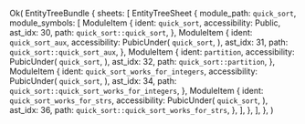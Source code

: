 Ok(
    EntityTreeBundle {
        sheets: [
            EntityTreeSheet {
                module_path: `quick_sort`,
                module_symbols: [
                    ModuleItem {
                        ident: `quick_sort`,
                        accessibility: Public,
                        ast_idx: 30,
                        path: `quick_sort::quick_sort`,
                    },
                    ModuleItem {
                        ident: `quick_sort_aux`,
                        accessibility: PubicUnder(
                            `quick_sort`,
                        ),
                        ast_idx: 31,
                        path: `quick_sort::quick_sort_aux`,
                    },
                    ModuleItem {
                        ident: `partition`,
                        accessibility: PubicUnder(
                            `quick_sort`,
                        ),
                        ast_idx: 32,
                        path: `quick_sort::partition`,
                    },
                    ModuleItem {
                        ident: `quick_sort_works_for_integers`,
                        accessibility: PubicUnder(
                            `quick_sort`,
                        ),
                        ast_idx: 34,
                        path: `quick_sort::quick_sort_works_for_integers`,
                    },
                    ModuleItem {
                        ident: `quick_sort_works_for_strs`,
                        accessibility: PubicUnder(
                            `quick_sort`,
                        ),
                        ast_idx: 36,
                        path: `quick_sort::quick_sort_works_for_strs`,
                    },
                ],
            },
        ],
    },
)